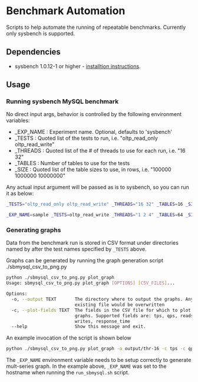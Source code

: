 # Benchmark Automation
Scripts to help automate the running of repeatable benchmarks. Currently only
sysbench is supported.

## Dependencies
* sysbench 1.0.12-1 or higher - [installtion
   instructions](https://github.com/akopytov/sysbench#installing-from-binary-packages).


## Usage
### Running sysbench MySQL benchmark
No direct input args, behavior is controlled by the following environment
variables:
* _EXP_NAME : Experiment name. Optional, defaults to 'sysbench'
* _TESTS : Quoted list of the tests to run, i.e. "oltp_read_only oltp_read_write"
* _THREADS : Quoted list of the # of threads to use for each run, i.e. "16 32"
* _TABLES : Number of tables to use for the tests
* _SIZE : Quoted list of the table sizes to use, in rows, i.e. "100000 1000000 10000000"

Any actual input argument will be passed as is to sysbench, so you can run it
as below:
```bash
_TESTS="oltp_read_only oltp_read_write" _THREADS="16 32" _TABLES=16 _SIZE="1000 10000" ./run_sbmysql.sh --rand-type=pareto --mysql-host=sbhost --mysql-db=sbtest --time=7200

_EXP_NAME=sample _TESTS=oltp_read_write _THREADS="1 2 4" _TABLES=64 _SIZE="10 100" ./run_sbmysql.sh --mysql-user=sysbench --mysql-password=sysbench --mysql_table_engine=innodb --rand-type=pareto --mysql-db=sbtest --time=60
```

### Generating graphs
Data from the benchmark run is stored in CSV format under directories named by
after the test names specified by `_TESTS` above.

Graphs can be generated by running the graph generation script ./sbmysql_csv_to_png.py

```bash
python ./sbmysql_csv_to_png.py plot_graph
Usage: sbmysql_csv_to_png.py plot_graph [OPTIONS] [CSV_FILES]...

Options:
  -o, --output TEXT       The directory where to output the graphs. Any
                          existing file would be overwritten
  -c, --plot-fields TEXT  The fields in the CSV file for which to plot the
                          graphs. Supported fields are: tps, qps, reads,
                          writes, response_time
  --help                  Show this message and exit.
```

An example invocation of the script is shown below
```bash
python ./sbmysql_csv_to_png.py plot_graph -o output/thr-16 -c tps -c qps -c response_time 4_4_82-sjc1.thr.16.sz.5000000.test.oltp_read_write.txt 4_4_112-sjc1.thr.16.sz.5000000.test.oltp_read_write.txt 4_4_115-sjc1.thr.16.sz.5000000.test.oltp_read_write.txt
```

The `_EXP_NAME` environment variable needs to be setup correctly to generate
mult-series graph. In the example above, `_EXP_NAME` was set to the hostname
when running the `run_sbmysql.sh` script.

